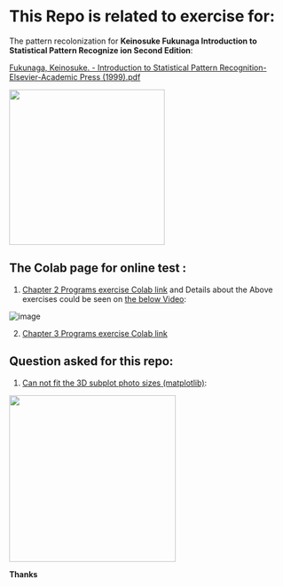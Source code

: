 # This Repo is related to exercise for:

The pattern recolonization for **Keinosuke Fukunaga Introduction to Statistical Pattern Recognize ion Second Edition**:

[Fukunaga, Keinosuke. - Introduction to Statistical Pattern Recognition-Elsevier-Academic Press (1999).pdf](https://github.com/So-AI-love/academic-courses-Pattern-Recognition/blob/main/Fukunaga%2C%20Keinosuke.%20-%20Introduction%20to%20Statistical%20Pattern%20Recognition-Elsevier-Academic%20Press%20(1999).pdf)


<img src="https://user-images.githubusercontent.com/6679151/114270258-9a1aa300-9a20-11eb-87f2-56ee63fd6015.png" width="280" height="280">

## The Colab page for online test :

 1. [Chapter 2 Programs exercise Colab link](http://colab.research.google.com/github/So-AI-love/academic-courses-Pattern-Recognition/blob/main/Fukunaga%2C%20Keinosuke.%20-%20Introduction%20to%20Statistical%20Pattern%20Recognition-Elsevier-Academic%20Press%20(1999)_EX_2.ipynb) and Details about the Above exercises
    could be seen on [the below
    Video](https://soheil-dating.wistia.com/medias/6gs9xkc5q4?wvideo=6gs9xkc5q4):


![image](https://user-images.githubusercontent.com/6679151/117954890-b619a900-b32c-11eb-844b-fb2f711d15e1.png)



 2. [Chapter 3 Programs exercise Colab
    link](http://colab.research.google.com/github/So-AI-love/academic-courses-Pattern-Recognition/blob/main/Fukunaga%2C%20Keinosuke.%20-%20Introduction%20to%20Statistical%20Pattern%20Recognition-Elsevier-Academic%20Press%20(1999)_EX_3.ipynb)

## Question asked for this repo:

 1. [Can not fit the 3D subplot photo sizes
    (matplotlib)](https://stackoverflow.com/questions/67034366/can-not-fit-the-3d-subplot-photo-sizes-matplotlib):

<img src="https://i.stack.imgur.com/6DtxW.png" width="300" height="300">

**Thanks**
